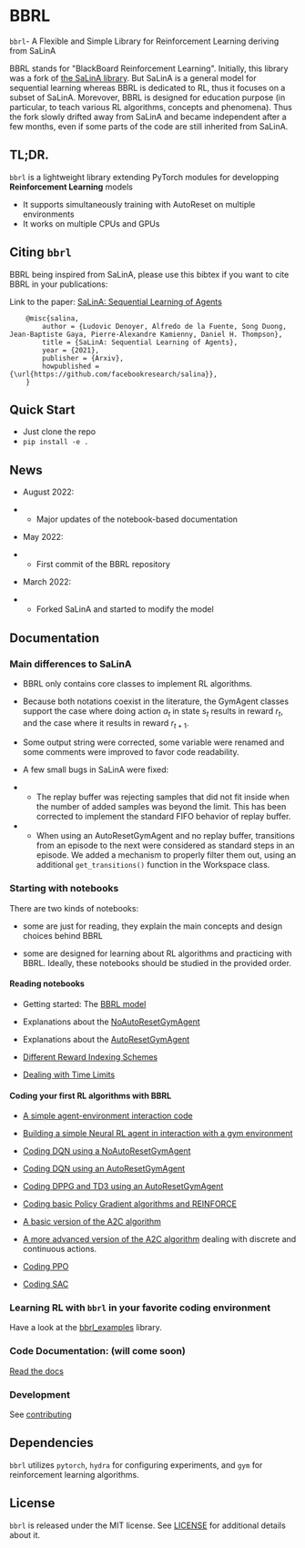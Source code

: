 # BBRL

`bbrl`- A Flexible and Simple Library for Reinforcement Learning deriving from SaLinA

BBRL stands for "BlackBoard Reinforcement Learning". Initially, this library was a fork of [the SaLinA library](https://github.com/facebookresearch/salina). 
But SaLinA is a general model for sequential learning whereas BBRL is dedicated to RL, thus it focuses on a subset of SaLinA. 
Morevover, BBRL is designed for education purpose (in particular, to teach various RL algorithms, concepts and phenomena). 
Thus the fork slowly drifted away from SaLinA and became independent after a few months, even if some parts of the code are still inherited from SaLinA.

## TL;DR.

`bbrl` is a lightweight library extending PyTorch modules for developping **Reinforcement Learning** models
* It supports simultaneously training with AutoReset on multiple environments
* It works on multiple CPUs and GPUs

## Citing `bbrl`

BBRL being inspired from SaLinA, please use this bibtex if you want to cite BBRL in your publications:

Link to the paper: [SaLinA: Sequential Learning of Agents](https://arxiv.org/abs/2110.07910)

```
    @misc{salina,
        author = {Ludovic Denoyer, Alfredo de la Fuente, Song Duong, Jean-Baptiste Gaya, Pierre-Alexandre Kamienny, Daniel H. Thompson},
        title = {SaLinA: Sequential Learning of Agents},
        year = {2021},
        publisher = {Arxiv},
        howpublished = {\url{https://github.com/facebookresearch/salina}},
    }

```

## Quick Start

* Just clone the repo
* `pip install -e .`


## News

* August 2022:
* * Major updates of the notebook-based documentation

* May 2022:
* * First commit of the BBRL repository

* March 2022:
* * Forked SaLinA and started to modify the model

## Documentation

### Main differences to SaLinA

- BBRL only contains core classes to implement RL algorithms.

- Because both notations coexist in the literature, the GymAgent classes support the case where doing action $a_t$ in state $s_t$ results in reward $r_t$, and the case where it results in reward $r_{t+1}$.

- Some output string were corrected, some variable were renamed and some comments were improved to favor code readability.

- A few small bugs in SaLinA were fixed:

* * The replay buffer was rejecting samples that did not fit inside when the number of added samples was beyond the limit. This has been corrected to implement the standard FIFO behavior of replay buffer.

* * When using an AutoResetGymAgent and no replay buffer, transitions from an episode to the next were considered as standard steps in an episode. We added a mechanism to properly filter them out, using an additional `get_transitions()` function in the Workspace class.

### Starting with notebooks

There are two kinds of notebooks:

- some are just for reading, they explain the main concepts and design choices behind BBRL

- some are designed for learning about RL algorithms and practicing with BBRL. Ideally, these notebooks should be studied in the provided order.

#### Reading notebooks

- Getting started: The [BBRL model](https://colab.research.google.com/drive/1_yp-JKkxh_P8Yhctulqm0IrLbE41oK1p?usp=sharing)

- Explanations about the [NoAutoResetGymAgent](https://colab.research.google.com/drive/1EX5O03mmWFp9wCL_Gb_-p08JktfiL2l5?usp=sharing)

- Explanations about the [AutoResetGymAgent](https://colab.research.google.com/drive/1W9Y-3fa6LsPeR6cBC1vgwBjKfgMwZvP5?usp=sharing)

- [Different Reward Indexing Schemes](https://colab.research.google.com/drive/1Cld72_FBA1aMS2U4EsyV3LGZIlQC_PsC?usp=sharing)

- [Dealing with Time Limits](https://colab.research.google.com/drive/1erLbRKvdkdDy0Zn1X_JhC01s1QAt4BBj?usp=sharing)

#### Coding your first RL algorithms with BBRL

- [A simple agent-environment interaction code](https://colab.research.google.com/drive/1gSdkOBPkIQi_my9TtwJ-qWZQS0b2X7jt?usp=sharing)

- [Building a simple Neural RL agent in interaction with a gym environment](https://colab.research.google.com/drive/1Ui481r47fNHCQsQfKwdoNEVrEiqAEokh?usp=sharing)

- [Coding DQN using a NoAutoResetGymAgent](https://colab.research.google.com/drive/1raeuB6uUVUpl-4PLArtiAoGnXj0sGjSV?usp=sharing)

- [Coding DQN using an AutoResetGymAgent](https://colab.research.google.com/drive/1H9_gkenmb_APnbygme1oEdhqMLSDc_bM?usp=sharing)

- [Coding DPPG and TD3 using an AutoResetGymAgent](https://colab.research.google.com/drive/1APBtDiaFwQHKE2rfTZioGfDM8C41e7Il?usp=sharing)

- [Coding basic Policy Gradient algorithms and REINFORCE](https://colab.research.google.com/drive/1alYfNRLQAsx0Kn4lOndy-aNaK1Oznd0Y?usp=sharing)

- [A basic version of the A2C algorithm](https://colab.research.google.com/drive/1yAQlrShysj4Q9EBpYM8pBsp2aXInhP7x?usp=sharing)

- [A more advanced version of the A2C algorithm](https://colab.research.google.com/drive/1C_mgKSTvFEF04qNc_Ljj0cZPucTJDFlO?usp=sharing) dealing with discrete and continuous actions.

- [Coding PPO](https://colab.research.google.com/drive/1KTxeRA3e0Npxa8Fa9y1OMcJCeQa41o_N?usp=sharing)

- [Coding SAC](https://colab.research.google.com/drive/1EiYsRh-fbwBUnMnAimwhFVtN_CiK5Nu8?usp=sharing)

### Learning RL with `bbrl` in your favorite coding environment

Have a look at the [bbrl_examples](https://github.com/osigaud/bbrl_example.git) library.

### Code Documentation: (will come soon)

[Read the docs](https://github.com/osigaud/bbrl/docs/index.html)

### Development

See [contributing](CONTRIBUTING.md)

## Dependencies

`bbrl` utilizes `pytorch`, `hydra` for configuring experiments, and `gym` for reinforcement learning algorithms.

## License

`bbrl` is released under the MIT license. See [LICENSE](LICENSE) for additional details about it.

